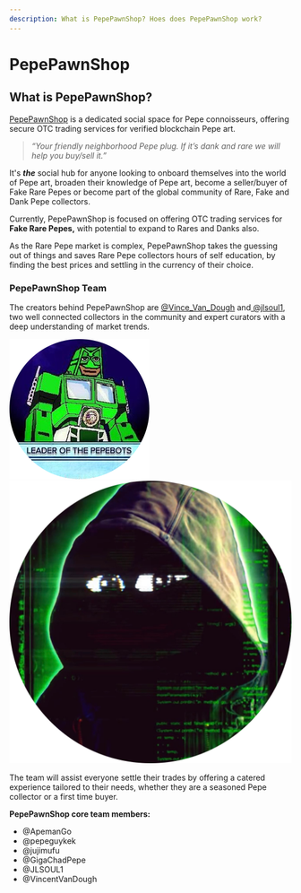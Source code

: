 ```yaml
---
description: What is PepePawnShop? Hoes does PepePawnShop work?
---
```


# PepePawnShop

## What is PepePawnShop?

[PepePawnShop](https://twitter.com/PepePawnShop) is a dedicated social space for Pepe connoisseurs, offering secure OTC trading services for verified blockchain Pepe art.

> _“Your friendly neighborhood Pepe plug. If it’s dank and rare we will help you buy/sell it.”_

It's _**the**_ social hub for anyone looking to onboard themselves into the world of Pepe art, broaden their knowledge of Pepe art, become a seller/buyer of Fake Rare Pepes or become part of the global community of Rare, Fake and Dank Pepe collectors.&#x20;

Currently, PepePawnShop is focused on offering OTC trading services for **Fake Rare Pepes,** with potential to expand to Rares and Danks also.

As the Rare Pepe market is complex, PepePawnShop takes the guessing out of things and saves Rare Pepe collectors hours of self education, by finding the best prices and settling in the currency of their choice.

### PepePawnShop Team

The creators behind PepePawnShop are [@Vince\_Van\_Dough](https://twitter.com/Vince\_Van\_Dough) and[ @jlsoul1](https://twitter.com/jlsoul1), two well connected collectors in the community and expert curators with a deep understanding of market trends.

![JLSoul.eth](<../../.gitbook/assets/Jlsoul1 pfp.png>) ![Vincent Van Dough](../../.gitbook/assets/FQP36jjXwAsmno8.png)

The team will assist everyone settle their trades by offering a catered experience tailored to their needs, whether they are a seasoned Pepe collector or a first time buyer.

**PepePawnShop core team members:**

* @ApemanGo
* @pepeguykek
* @jujimufu
* @GigaChadPepe
* @JLSOUL1
* @VincentVanDough&#x20;
